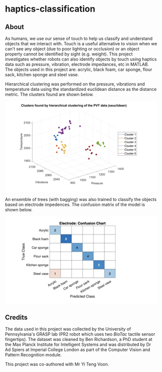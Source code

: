 # haptics-classification

## About

As humans, we use our sense of touch to help us classify and understand objects that we interact with. Touch is a useful alternative to vision when we can't see any object (due to poor lighting or occlusion) or an object property cannot be identified by sight (e.g. weight). This project investigates whether robots can also identify objects by touch using haptics data such as pressure, vibration, electrode impedances, etc in MATLAB. The objects used in this project are: acrylic, black foam, car sponge, flour sack, kitchen sponge and steel vase.

Hierarchical clustering was performed on the pressure, vibrations and temperature data using the standardized euclidean distance as the distance metric. The clusters found are shown below.

![hier-clustering](https://github.com/joshsia/haptics-classification/blob/main/results/clustering/pvt_cluster_3dplot_seuclidean.png)

An ensemble of trees (with bagging) was also trained to classify the objects based on electrode impedences. The confusion matrix of the model is shown below.

![conf-matrix](https://github.com/joshsia/haptics-classification/blob/main/results/clustering/elec_confusion_chart.png)

## Credits
The data used in this project was collected by the University of Pennsylvania's GRASP lab (PR2 robot which uses two *BioTac* tactile sensor fingertips). The dataset was cleaned by Ben Richardson, a PhD student at the Max Planck Institute for Intelligent Systems and was distributed by Dr Ad Spiers at Imperial College London as part of the Computer Vision and Pattern Recognition module.

This project was co-authored with Mr Yi Teng Voon.
